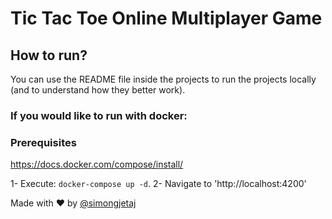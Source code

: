 # Tic Tac Toe Online Multiplayer Game

## How to run?

You can use the README file inside the projects to run the projects locally (and to understand how they better work).

### If you would like to run with docker:

### Prerequisites

https://docs.docker.com/compose/install/

1- Execute: `docker-compose up -d`.
2- Navigate to 'http://localhost:4200'

Made with ❤️ by [@simongjetaj](https://linkedin.com/in/simongjetaj)
